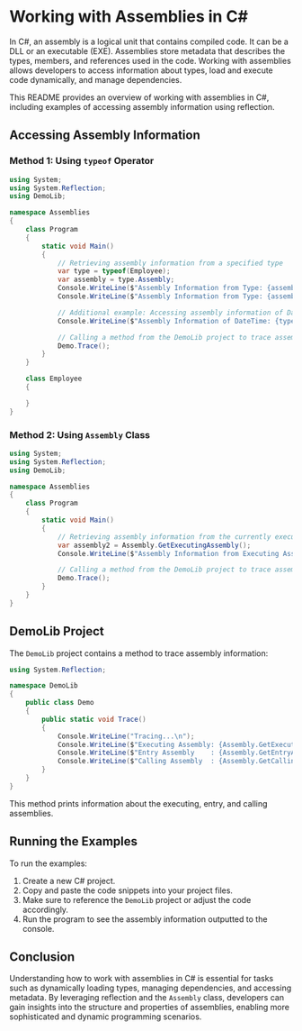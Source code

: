# Working with Assemblies in C#

In C#, an assembly is a logical unit that contains compiled code. It can be a DLL or an executable (EXE). Assemblies store metadata that describes the types, members, and references used in the code. Working with assemblies allows developers to access information about types, load and execute code dynamically, and manage dependencies.

This README provides an overview of working with assemblies in C#, including examples of accessing assembly information using reflection.

## Accessing Assembly Information

### Method 1: Using `typeof` Operator

```csharp
using System;
using System.Reflection;
using DemoLib;

namespace Assemblies
{
    class Program
    {
        static void Main()
        {
            // Retrieving assembly information from a specified type
            var type = typeof(Employee);
            var assembly = type.Assembly;
            Console.WriteLine($"Assembly Information from Type: {assembly}\n");
            Console.WriteLine($"Assembly Information from Type: {assembly.Location}\n");

            // Additional example: Accessing assembly information of DateTime
            Console.WriteLine($"Assembly Information of DateTime: {typeof(DateTime).Assembly}\n");

            // Calling a method from the DemoLib project to trace assembly information
            Demo.Trace();
        }
    }

    class Employee
    {

    }
}
```

### Method 2: Using `Assembly` Class

```csharp
using System;
using System.Reflection;
using DemoLib;

namespace Assemblies
{
    class Program
    {
        static void Main()
        {
            // Retrieving assembly information from the currently executing assembly
            var assembly2 = Assembly.GetExecutingAssembly();
            Console.WriteLine($"Assembly Information from Executing Assembly: {assembly2}\n");

            // Calling a method from the DemoLib project to trace assembly information
            Demo.Trace();
        }
    }
}
```

## DemoLib Project

The `DemoLib` project contains a method to trace assembly information:

```csharp
using System.Reflection;

namespace DemoLib
{
    public class Demo
    {
        public static void Trace()
        {
            Console.WriteLine("Tracing...\n");
            Console.WriteLine($"Executing Assembly: {Assembly.GetExecutingAssembly()}");
            Console.WriteLine($"Entry Assembly    : {Assembly.GetEntryAssembly()}");
            Console.WriteLine($"Calling Assembly  : {Assembly.GetCallingAssembly()}");
        }
    }
}
```

This method prints information about the executing, entry, and calling assemblies.

## Running the Examples

To run the examples:

1. Create a new C# project.
2. Copy and paste the code snippets into your project files.
3. Make sure to reference the `DemoLib` project or adjust the code accordingly.
4. Run the program to see the assembly information outputted to the console.

## Conclusion

Understanding how to work with assemblies in C# is essential for tasks such as dynamically loading types, managing dependencies, and accessing metadata. By leveraging reflection and the `Assembly` class, developers can gain insights into the structure and properties of assemblies, enabling more sophisticated and dynamic programming scenarios.
